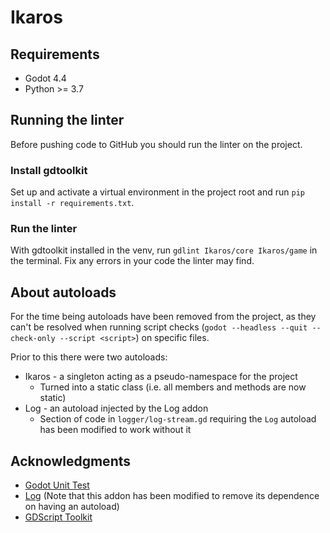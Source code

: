 # Ikaros

## Requirements

- Godot 4.4
- Python >= 3.7

## Running the linter

Before pushing code to GitHub you should run the linter on the project.

### Install gdtoolkit

Set up and activate a virtual environment in the project root and run `pip install -r requirements.txt`.

### Run the linter

With gdtoolkit installed in the venv, run `gdlint Ikaros/core Ikaros/game` in the terminal.
Fix any errors in your code the linter may find.

## About autoloads

For the time being autoloads have been removed from the project, as they can't be resolved when running
script checks (`godot --headless --quit --check-only --script <script>`) on specific files.

Prior to this there were two autoloads:
- Ikaros - a singleton acting as a pseudo-namespace for the project
  - Turned into a static class (i.e. all members and methods are now static)
- Log - an autoload injected by the Log addon
  - Section of code in `logger/log-stream.gd` requiring the `Log` autoload has been modified to work without it

## Acknowledgments

- [Godot Unit Test](https://github.com/bitwes/Gut)
- [Log](https://github.com/albinaask/Log) (Note that this addon has been modified to remove its dependence on having an autoload)
- [GDScript Toolkit](https://github.com/Scony/godot-gdscript-toolkit)

